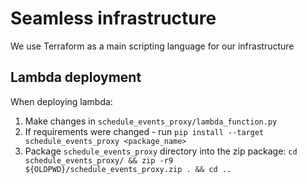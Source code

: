 # Seamless infrastructure

We use Terraform as a main scripting language for our infrastructure

## Lambda deployment

When deploying lambda:
1. Make changes in `schedule_events_proxy/lambda_function.py`
2. If requirements were changed - run `pip install --target schedule_events_proxy <package_name>`
3. Package `schedule_events_proxy` directory into the zip package: `cd schedule_events_proxy/ && zip -r9 ${OLDPWD}/schedule_events_proxy.zip . && cd ..`
